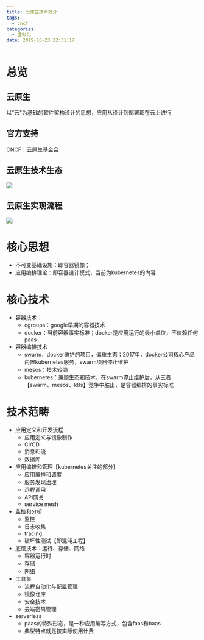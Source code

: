 ```yaml
---
title: 云原生技术简介
tags:
  - cncf
categories:
  - 虚拟化
date: 2019-10-23 22:31:17
---
```


# 总览
## 云原生
以"云"为基础的软件架构设计的思想，应用从设计到部署都在云上进行
## 官方支持
CNCF：[云原生基金会](https://www.cncf.io/)
## 云原生技术生态
![](https://simple0426-blog.oss-cn-beijing.aliyuncs.com/CNCF-landscape.png)
## 云原生实现流程
![](https://simple0426-blog.oss-cn-beijing.aliyuncs.com/CNCF_TrailMap.png)

# 核心思想
* 不可变基础设施：即容器镜像；
* 应用编排理论：即容器设计模式，当前为kubernetes的内容

# 核心技术
* 容器技术：
    - cgroups：google早期的容器技术
    - docker：当前容器事实标准；docker是应用运行的最小单位，不依赖任何paas
* 容器编排技术
    - swarm，docker维护的项目，偏重生态；2017年，docker公司核心产品内置kubernetes服务，swarm项目停止维护
    - mesos：技术较强
    - kubernetes：兼顾生态和技术，在swarm停止维护后，从三者【swarm、mesos、k8s】竞争中胜出，是容器编排的事实标准

# 技术范畴
* 应用定义和开发流程
    - 应用定义与镜像制作
    - CI/CD
    - 消息和流
    - 数据库
* 应用编排和管理【kubernetes关注的部分】
    - 应用编排和调度
    - 服务发现治理
    - 远程调用
    - API网关
    - service mesh
* 监控和分析
    - 监控
    - 日志收集
    - tracing
    - 破坏性测试【即混沌工程】
* 底层技术：运行、存储、网络
    - 容器运行时
    - 存储
    - 网络
* 工具集
    - 流程自动化与配置管理
    - 镜像仓库
    - 安全技术
    - 云端密码管理
* serverless
    - paas的特殊形态，是一种应用编写方式，包含faas和baas
    - 典型特点就是按实际使用计费
